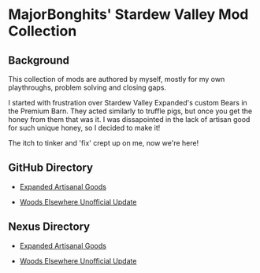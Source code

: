 # MajorBonghits' Stardew Valley Mod Collection


## Background
This collection of mods are authored by myself, mostly for my own playthroughs, problem solving and closing gaps.

I started with frustration over Stardew Valley Expanded's custom Bears in the Premium Barn. They acted similarly to truffle pigs, but once you get the honey from them that was it. I was dissapointed in the lack of artisan good for such unique honey, so I decided to make it!

The itch to tinker and 'fix' crept up on me, now we're here!

## GitHub Directory

- [Expanded Artisanal Goods](https://github.com/STRHercules/BonghitsStardewMods/releases/tag/BearHoney)

- [Woods Elsewhere Unofficial Update](https://github.com/STRHercules/BonghitsStardewMods/releases/tag/WoodsElsewhere)


## Nexus Directory

- [Expanded Artisanal Goods](https://www.nexusmods.com/stardewvalley/mods/31786)

- [Woods Elsewhere Unofficial Update](https://www.nexusmods.com/stardewvalley/mods/31801)

